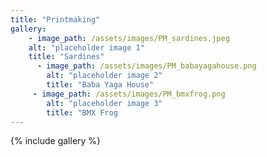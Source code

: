 ```yaml
---
title: "Printmaking"
gallery:
    - image_path: /assets/images/PM_sardines.jpeg
    alt: "placeholder image 1"
    title: "Sardines"
      - image_path: /assets/images/PM_babayagahouse.png
        alt: "placeholder image 2"
        title: "Baba Yaga House"
     - image_path: /assets/images/PM_bmxfrog.png
        alt: "placeholder image 3"
        title: "BMX Frog
---
```

{% include gallery %}
